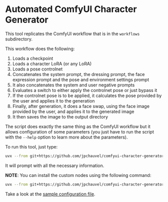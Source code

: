 # Automated ComfyUI Character Generator

This tool replicates the ComfyUI workflow that is in the `workflows`
subdirectory.

This workflow does the following:

1. Loads a checkpoint
2. Loads a character LoRA (or any LoRA)
3. Loads a pose controlnet
4. Concatenates the system prompt, the dressing prompt, the face expression
   prompt and the pose and environment settings prompt
5. It also concatenates the system and user negative prompts
6. Evaluates a switch to either apply the controlnet pose or just bypass it
7. If the controlnet pose is to be applied, it calculates the pose provided by
   the user and applies it to the generation
8. Finally, after generation, it does a face swap, using the face image
   provided by the user, and applies it to the generated image
9. It then saves the image to the output directory

The script does exactly the same thing as the ComfyUI workflow but it allows
configuration of some parameters (you just have to run the script with the
`--help` option to learn more about the parameters).

To run this tool, just type:

```sh
uvx --from git+https://github.com/jpchauvel/comfyui-character-generator comfyui-character-generator --help
```

It will prompt with all the necessary information.

**NOTE**: You can install the custom nodes using the following command:

```sh
uvx --from git+https://github.com/jpchauvel/comfyui-character-generator comfyui-character-generator --install_nodes --confyui_path /path/to/comfyui --venv_path relative/path/to/venv
```

Take a look at the [sample configuration file](/config.toml.example).
